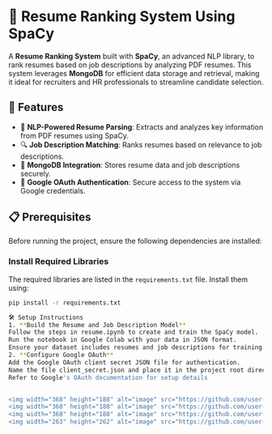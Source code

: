 # 📄 Resume Ranking System Using SpaCy
A **Resume Ranking System** built with **SpaCy**, an advanced NLP library, to rank resumes based on job descriptions by analyzing PDF resumes. This system leverages **MongoDB** for efficient data storage and retrieval, making it ideal for recruiters and HR professionals to streamline candidate selection.

## 🚀 Features
- 📑 **NLP-Powered Resume Parsing**: Extracts and analyzes key information from PDF resumes using SpaCy.
- 🔍 **Job Description Matching**: Ranks resumes based on relevance to job descriptions.
- 💾 **MongoDB Integration**: Stores resume data and job descriptions securely.
- 🔐 **Google OAuth Authentication**: Secure access to the system via Google credentials.

## 📋 Prerequisites

Before running the project, ensure the following dependencies are installed:

### Install Required Libraries
The required libraries are listed in the `requirements.txt` file. Install them using:

```bash
pip install -r requirements.txt

🛠️ Setup Instructions
1. **Build the Resume and Job Description Model**
Follow the steps in resume.ipynb to create and train the SpaCy model.
Run the notebook in Google Colab with your data in JSON format.
Ensure your dataset includes resumes and job descriptions for training.
2. **Configure Google OAuth**
Add the Google OAuth client secret JSON file for authentication.
Name the file client_secret.json and place it in the project root directory.
Refer to Google's OAuth documentation for setup details


<img width="368" height="188" alt="image" src="https://github.com/user-attachments/assets/74b61deb-c7cf-4195-ac39-8dc343833aa5" />
<img width="368" height="188" alt="image" src="https://github.com/user-attachments/assets/5a1831f8-2ef8-4112-b628-b85c1bee39c7" />
<img width="368" height="188" alt="image" src="https://github.com/user-attachments/assets/21534cd6-ccec-48b4-8a14-bb4c37cc2cf9" />
<img width="263" height="262" alt="image" src="https://github.com/user-attachments/assets/ec74a59f-8291-4045-9c37-c80c32312b89" />





